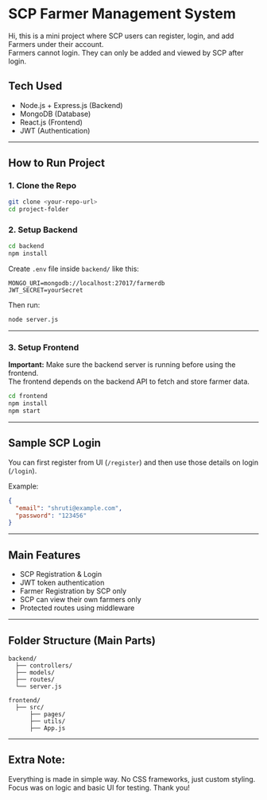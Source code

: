 
# SCP Farmer Management System

Hi, this is a mini project where SCP users can register, login, and add Farmers under their account.  
Farmers cannot login. They can only be added and viewed by SCP after login.

## Tech Used
- Node.js + Express.js (Backend)
- MongoDB (Database)
- React.js (Frontend)
- JWT (Authentication)

---

## How to Run Project

### 1. Clone the Repo
```bash
git clone <your-repo-url>
cd project-folder
```

### 2. Setup Backend
```bash
cd backend
npm install
```

Create `.env` file inside `backend/` like this:

```
MONGO_URI=mongodb://localhost:27017/farmerdb
JWT_SECRET=yourSecret
```

Then run:
```bash
node server.js
```

---

### 3. Setup Frontend

**Important:** Make sure the backend server is running before using the frontend.  
The frontend depends on the backend API to fetch and store farmer data.


```bash
cd frontend
npm install
npm start
```

---

## Sample SCP Login

You can first register from UI (`/register`) and then use those details on login (`/login`).

Example:
```json
{
  "email": "shruti@example.com",
  "password": "123456"
}
```

---

## Main Features

- SCP Registration & Login
- JWT token authentication
- Farmer Registration by SCP only
- SCP can view their own farmers only
- Protected routes using middleware

---

## Folder Structure (Main Parts)
```
backend/
  ├── controllers/
  ├── models/
  ├── routes/
  └── server.js

frontend/
  ├── src/
      ├── pages/
      ├── utils/
      ├── App.js
```

---

## Extra Note:
Everything is made in simple way. No CSS frameworks, just custom styling.  
Focus was on logic and basic UI for testing. Thank you!
